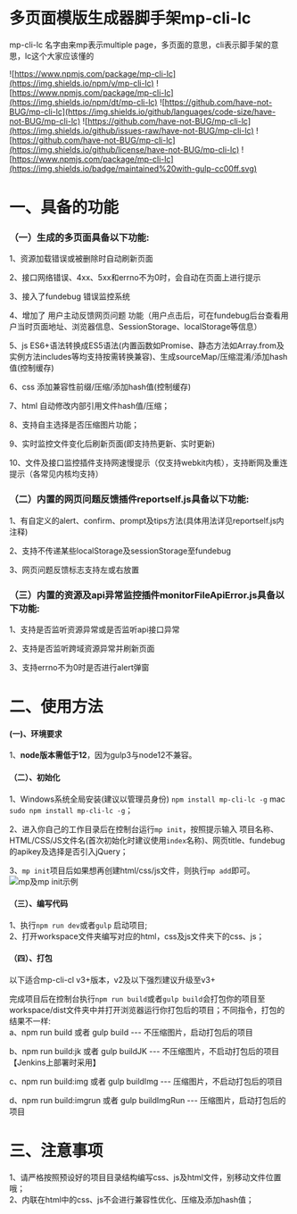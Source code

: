 # 多页面模版生成器脚手架mp-cli-lc
mp-cli-lc 名字由来mp表示multiple page，多页面的意思，cli表示脚手架的意思，lc这个大家应该懂的

![https://www.npmjs.com/package/mp-cli-lc](https://img.shields.io/npm/v/mp-cli-lc)
![https://www.npmjs.com/package/mp-cli-lc](https://img.shields.io/npm/dt/mp-cli-lc)
![https://github.com/have-not-BUG/mp-cli-lc](https://img.shields.io/github/languages/code-size/have-not-BUG/mp-cli-lc)
![https://github.com/have-not-BUG/mp-cli-lc](https://img.shields.io/github/issues-raw/have-not-BUG/mp-cli-lc)
![https://github.com/have-not-BUG/mp-cli-lc](https://img.shields.io/github/license/have-not-BUG/mp-cli-lc)
![https://www.npmjs.com/package/mp-cli-lc](https://img.shields.io/badge/maintained%20with-gulp-cc00ff.svg)

# 一、具备的功能
### （一）生成的多页面具备以下功能:   
1、资源加载错误或被删除时自动刷新页面
  
2、接口网络错误、4xx、5xx和errno不为0时，会自动在页面上进行提示
 
3、接入了fundebug 错误监控系统
  
4、增加了 用户主动反馈网页问题 功能（用户点击后，可在fundebug后台查看用户当时页面地址、浏览器信息、SessionStorage、localStorage等信息）
 
5、js ES6+语法转换成ES5语法(内置函数如Promise、静态方法如Array.from及实例方法includes等均支持按需转换兼容)、生成sourceMap/压缩混淆/添加hash值(控制缓存) 
  
6、css 添加兼容性前缀/压缩/添加hash值(控制缓存) 
  
7、html 自动修改内部引用文件hash值/压缩；
  
8、支持自主选择是否压缩图片功能；
  
9、实时监控文件变化后刷新页面(即支持热更新、实时更新)

10、文件及接口监控插件支持网速慢提示（仅支持webkit内核），支持断网及重连提示（各常见内核均支持）


### （二）内置的网页问题反馈插件reportself.js具备以下功能:  
1、有自定义的alert、confirm、prompt及tips方法(具体用法详见reportself.js内注释) 

2、支持不传递某些localStorage及sessionStorage至fundebug

3、网页问题反馈标志支持左或右放置


### （三）内置的资源及api异常监控插件monitorFileApiError.js具备以下功能:  
1、支持是否监听资源异常或是否监听api接口异常

2、支持是否监听跨域资源异常并刷新页面

3、支持errno不为0时是否进行alert弹窗






# 二、使用方法
#### (一)、环境要求
1、**node版本需低于12**，因为gulp3与node12不兼容。

#### （二）、初始化
1、Windows系统全局安装(建议以管理员身份)  ```npm install mp-cli-lc -g``` mac ```sudo npm install mp-cli-lc -g```；  

2、进入你自己的工作目录后在控制台运行```mp init```，按照提示输入 项目名称、HTML/CSS/JS文件名(首次初始化时建议使用`index`名称)、网页title、fundebug的apikey及选择是否引入jQuery；

3、`mp init`项目后如果想再创建html/css/js文件，则执行`mp add`即可。     
![mp及mp init示例](https://publicimage-1251317493.file.myqcloud.com/reportBug/202103292003151304.png)
#### （三）、编写代码
1、执行```npm run dev```或者```gulp``` 启动项目;       
2、打开workspace文件夹编写对应的html，css及js文件夹下的css、js；  
#### （四）、打包
以下适合mp-cli-cl v3+版本，v2及以下强烈建议升级至v3+

完成项目后在控制台执行```npm run build```或者```gulp build```会打包你的项目至workspace/dist文件夹中并打开浏览器运行你打包后的项目；不同指令，打包的结果不一样:    
a、npm run build 或者 gulp build ---    不压缩图片，启动打包后的项目

b、npm run build:jk 或者 gulp buildJK ---  不压缩图片，不启动打包后的项目  【Jenkins上部署时采用】

c、npm run build:img 或者 gulp buildImg ---    压缩图片，不启动打包后的项目

d、npm run build:imgrun 或者 gulp buildImgRun --- 压缩图片，启动打包后的项目



# 三、注意事项
1、请严格按照预设好的项目目录结构编写css、js及html文件，别移动文件位置哦；   
2、内联在html中的css、js不会进行兼容性优化、压缩及添加hash值；   


